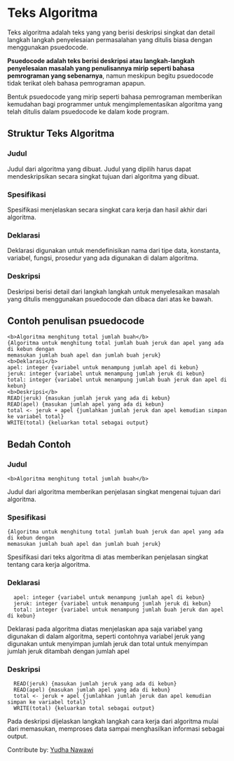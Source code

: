 <h1>Teks Algoritma</h1>
Teks algoritma adalah teks yang yang berisi deskripsi singkat dan detail langkah langkah penyelesaian permasalahan yang ditulis biasa dengan menggunakan psuedocode.

<b>Psuedocode adalah teks berisi deskripsi atau langkah-langkah penyelesaian masalah yang penulisannya mirip seperti bahasa pemrograman yang sebenarnya</b>, namun meskipun 
begitu psuedocode tidak terikat oleh bahasa pemrograman apapun.

Bentuk psuedocode yang mirip seperti bahasa pemrograman memberikan kemudahan bagi programmer untuk mengimplementasikan algoritma yang telah ditulis dalam psuedocode
ke dalam kode program.

<h2>Struktur Teks Algoritma</h2>
<h3>Judul</h3>
Judul dari algoritma yang dibuat. Judul yang dipilih harus dapat mendeskripsikan secara singkat tujuan dari algoritma yang dibuat.
<h3>Spesifikasi</h3>
Spesifikasi menjelaskan secara singkat cara kerja dan hasil akhir dari algoritma.
<h3>Deklarasi</h3>
Deklarasi digunakan untuk mendefinisikan nama dari tipe data, konstanta, variabel, fungsi, prosedur yang ada digunakan di dalam algoritma.
<h3>Deskripsi</h3>
Deskripsi berisi detail dari langkah langkah untuk menyelesaikan masalah yang ditulis menggunakan psuedocode dan dibaca dari atas ke bawah.

<h2>Contoh penulisan psuedocode</h2>

```
<b>Algoritma menghitung total jumlah buah</b>
{Algoritma untuk menghitung total jumlah buah jeruk dan apel yang ada di kebun dengan
memasukan jumlah buah apel dan jumlah buah jeruk}
<b>Deklarasi</b>
apel: integer {variabel untuk menampung jumlah apel di kebun}
jeruk: integer {variabel untuk menampung jumlah jeruk di kebun}
total: integer {variabel untuk menampung jumlah buah jeruk dan apel di kebun}
<b>Deskripsi</b>
READ(jeruk) {masukan jumlah jeruk yang ada di kebun}
READ(apel) {masukan jumlah apel yang ada di kebun}
total <- jeruk + apel {jumlahkan jumlah jeruk dan apel kemudian simpan ke variabel total}
WRITE(total) {keluarkan total sebagai output}
```

<h2>Bedah Contoh</h2>
<h3>Judul</h3>

`<b>Algoritma menghitung total jumlah buah</b>`

Judul dari algoritma memberikan penjelasan singkat mengenai tujuan dari algoritma.
<h3>Spesifikasi</h3>

```
{Algoritma untuk menghitung total jumlah buah jeruk dan apel yang ada di kebun dengan
memasukan jumlah buah apel dan jumlah buah jeruk}
```

Spesifikasi dari teks algoritma di atas memberikan penjelasan singkat tentang cara kerja algoritma.
<h3>Deklarasi</h3>

```
  apel: integer {variabel untuk menampung jumlah apel di kebun}
  jeruk: integer {variabel untuk menampung jumlah jeruk di kebun}
  total: integer {variabel untuk menampung jumlah buah jeruk dan apel di kebun}
```

Deklarasi pada algoritma diatas menjelaskan apa saja variabel yang digunakan di dalam algoritma, seperti contohnya variabel jeruk yang digunakan untuk menyimpan jumlah
jeruk dan total untuk menyimpan jumlah jeruk ditambah dengan jumlah apel
<h3>Deskripsi</h3>

```
  READ(jeruk) {masukan jumlah jeruk yang ada di kebun}
  READ(apel) {masukan jumlah apel yang ada di kebun}
  total <- jeruk + apel {jumlahkan jumlah jeruk dan apel kemudian simpan ke variabel total}
  WRITE(total) {keluarkan total sebagai output}
```

Pada deskripsi dijelaskan langkah langkah cara kerja dari algoritma mulai dari memasukan, memproses data sampai menghasilkan informasi sebagai output.

Contribute by: [Yudha Nawawi](https://id.linkedin.com/in/yudha-nawawi-84b4311a0)
